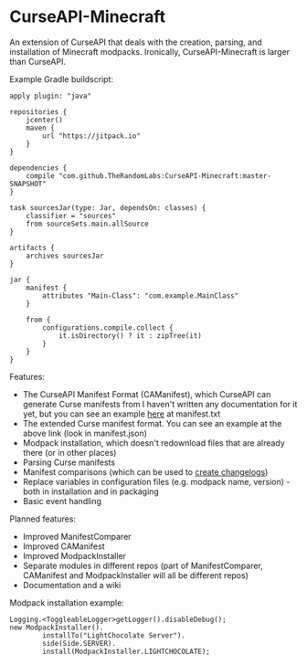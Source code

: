 # CurseAPI-Minecraft
An extension of CurseAPI that deals with the creation, parsing, and installation of Minecraft
modpacks. Ironically, CurseAPI-Minecraft is larger than CurseAPI.

Example Gradle buildscript:

	apply plugin: "java"

	repositories {
		jcenter()
		maven {
			url "https://jitpack.io"
		}
	}

	dependencies {
		compile "com.github.TheRandomLabs:CurseAPI-Minecraft:master-SNAPSHOT"
	}

	task sourcesJar(type: Jar, dependsOn: classes) {
		classifier = "sources"
		from sourceSets.main.allSource
	}

	artifacts {
		archives sourcesJar
	}

	jar {
		manifest {
			attributes "Main-Class": "com.example.MainClass"
		}

		from {
			configurations.compile.collect {
				it.isDirectory() ? it : zipTree(it)
			}
		}
	}


Features:
* The CurseAPI Manifest Format (CAManifest), which CurseAPI can generate Curse manifests from
I haven't written any documentation for it yet, but you can see an example
[here](https://github.com/TheRandomLabs/LightChocolate) at manifest.txt
* The extended Curse manifest format. You can see an example at the above link (look in manifest.json)
* Modpack installation, which doesn't redownload files that are already there (or in other places)
* Parsing Curse manifests
* Manifest comparisons (which can be used to
[create changelogs](https://github.com/TheRandomLabs/ChangelogGenerator))
* Replace variables in configuration files (e.g. modpack name, version) -
both in installation and in packaging
* Basic event handling

Planned features:
* Improved ManifestComparer
* Improved CAManifest
* Improved ModpackInstaller
* Separate modules in different repos (part of ManifestComparer, CAManifest and ModpackInstaller will all be different repos)
* Documentation and a wiki

Modpack installation example:

	Logging.<ToggleableLogger>getLogger().disableDebug();
	new ModpackInstaller().
			installTo("LightChocolate Server").
			side(Side.SERVER).
			install(ModpackInstaller.LIGHTCHOCOLATE);
